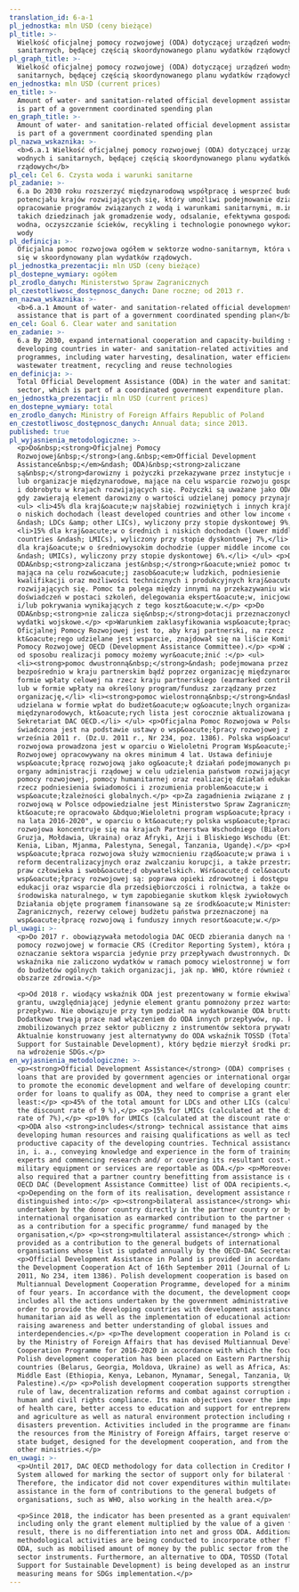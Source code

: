 ```yaml
---
translation_id: 6-a-1
pl_jednostka: mln USD (ceny bieżące)
pl_title: >-
  Wielkość oficjalnej pomocy rozwojowej (ODA) dotyczącej urządzeń wodnych i
  sanitarnych, będącej częścią skoordynowanego planu wydatków rządowych
pl_graph_title: >-
  Wielkość oficjalnej pomocy rozwojowej (ODA) dotyczącej urządzeń wodnych i
  sanitarnych, będącej częścią skoordynowanego planu wydatków rządowych
en_jednostka: mln USD (current prices)
en_title: >-
  Amount of water- and sanitation-related official development assistance that
  is part of a government coordinated spending plan
en_graph_title: >-
  Amount of water- and sanitation-related official development assistance that
  is part of a government coordinated spending plan
pl_nazwa_wskaznika: >-
  <b>6.a.1 Wielkość oficjalnej pomocy rozwojowej (ODA) dotyczącej urządzeń
  wodnych i sanitarnych, będącej częścią skoordynowanego planu wydatków
  rządowych</b>
pl_cel: Cel 6. Czysta woda i warunki sanitarne
pl_zadanie: >-
  6.a Do 2030 roku rozszerzyć międzynarodową współpracę i wesprzeć budowę
  potencjału krajów rozwijających się, który umożliwi podejmowanie działań i
  opracowanie programów związanych z wodą i warunkami sanitarnymi, m.in. w
  takich dziedzinach jak gromadzenie wody, odsalanie, efektywna gospodarka
  wodna, oczyszczanie ścieków, recykling i technologie ponownego wykorzystania
  wody
pl_definicja: >-
  Oficjalna pomoc rozwojowa ogółem w sektorze wodno-sanitarnym, która wpisuje
  się w skoordynowany plan wydatków rządowych.
pl_jednostka_prezentacji: mln USD (ceny bieżące)
pl_dostepne_wymiary: ogółem
pl_zrodlo_danych: Ministerstwo Spraw Zagranicznych
pl_czestotliwosc_dostępnosc_danych: Dane roczne; od 2013 r.
en_nazwa_wskaznika: >-
  <b>6.a.1 Amount of water- and sanitation-related official development
  assistance that is part of a government coordinated spending plan</b>
en_cel: Goal 6. Clear water and sanitation
en_zadanie: >-
  6.a By 2030, expand international cooperation and capacity-building support to
  developing countries in water- and sanitation-related activities and
  programmes, including water harvesting, desalination, water efficiency,
  wastewater treatment, recycling and reuse technologies
en_definicja: >-
  Total Official Development Assistance (ODA) in the water and sanitation
  sector, which is part of a coordinated government expenditure plan.
en_jednostka_prezentacji: mln USD (current prices)
en_dostepne_wymiary: total
en_zrodlo_danych: Ministry of Foreign Affairs Republic of Poland
en_czestotliwosc_dostępnosc_danych: Annual data; since 2013.
published: true
pl_wyjasnienia_metodologiczne: >-
  <p>Do&nbsp;<strong>Oficjalnej Pomocy
  Rozwojowej&nbsp;</strong>(ang.&nbsp;<em>Official Development
  Assistance&nbsp;</em>&ndash; ODA)&nbsp;<strong>zaliczane
  są&nbsp;</strong>darowizny i pożyczki przekazywane przez instytucje rządowe
  lub organizacje międzynarodowe, mające na celu wsparcie rozwoju gospodarczego
  i dobrobytu w krajach rozwijających się. Pożyczki są uważane jako ODA wtedy,
  gdy zawierają element darowizny o wartości udzielanej pomocy przynajmniej:</p>
  <ul> <li>45% dla kraj&oacute;w najsłabiej rozwiniętych i innych kraj&oacute;w
  o niskich dochodach (least developed countries and other low income countires
  &ndash; LDCs &amp; other LICs), wyliczony przy stopie dyskontowej 9%,</li>
  <li>15% dla kraj&oacute;w o średnich i niskich dochodach (lower middle income
  countries &ndash; LMICs), wyliczony przy stopie dyskontowej 7%,</li> <li>10%
  dla kraj&oacute;w o średniowysokim dochodzie (upper middle income countries
  &ndash; UMICs), wyliczony przy stopie dyskontowej 6%.</li> </ul> <p>Do
  ODA&nbsp;<strong>zaliczana jest&nbsp;</strong>r&oacute;wnież pomoc techniczna,
  mająca na celu rozw&oacute;j zasob&oacute;w ludzkich, podniesienie
  kwalifikacji oraz możliwości technicznych i produkcyjnych kraj&oacute;w
  rozwijających się. Pomoc ta polega między innymi na przekazywaniu wiedzy i
  doświadczeń w postaci szkoleń, delegowania ekspert&oacute;w, inicjowania badań
  i/lub pokrywania wynikających z tego koszt&oacute;w.</p> <p>Do
  ODA&nbsp;<strong>nie zalicza się&nbsp;</strong>dotacji przeznaczonych na
  wydatki wojskowe.</p> <p>Warunkiem zaklasyfikowania wsp&oacute;łpracy jako
  Oficjalnej Pomocy Rozwojowej jest to, aby kraj partnerski, na rzecz
  kt&oacute;rego udzielane jest wsparcie, znajdował się na liście Komitetu
  Pomocy Rozwojowej OECD (Development Assistance Committee).</p> <p>W zależności
  od sposobu realizacji pomocy możemy wyr&oacute;żnić :</p> <ul>
  <li><strong>pomoc dwustronną&nbsp;</strong>&ndash; podejmowana przez donatora
  bezpośrednio w kraju partnerskim bądź poprzez organizację międzynarodową w
  formie wpłaty celowej na rzecz kraju partnerskiego (earmarked contribution)
  lub w formie wpłaty na określony program/fundusz zarządzany przez
  organizację,</li> <li><strong>pomoc wielostronną&nbsp;</strong>&ndash;
  udzielana w formie wpłat do budżet&oacute;w og&oacute;lnych organizacji
  międzynarodowych, kt&oacute;rych lista jest corocznie aktualizowana przez
  Sekretariat DAC OECD.</li> </ul> <p>Oficjalna Pomoc Rozwojowa w Polsce
  świadczona jest na podstawie ustawy o wsp&oacute;łpracy rozwojowej z dnia 16
  września 2011 r. (Dz.U. 2011 r., Nr 234, poz. 1386). Polska wsp&oacute;łpraca
  rozwojowa prowadzona jest w oparciu o Wieloletni Program Wsp&oacute;łpracy
  Rozwojowej opracowywany na okres minimum 4 lat. Ustawa definiuje
  wsp&oacute;łpracę rozwojową jako og&oacute;ł działań podejmowanych przez
  organy administracji rządowej w celu udzielenia państwom rozwijającym się
  pomocy rozwojowej, pomocy humanitarnej oraz realizację działań edukacyjnych na
  rzecz podniesienia świadomości i zrozumienia problem&oacute;w i
  wsp&oacute;łzależności globalnych.</p> <p>Za zagadnienia związane z pomocą
  rozwojową w Polsce odpowiedzialne jest Ministerstwo Spraw Zagranicznych,
  kt&oacute;re opracowało &bdquo;Wieloletni program wsp&oacute;łpracy rozwojowej
  na lata 2016-2020", w oparciu o kt&oacute;ry polska wsp&oacute;łpraca
  rozwojowa koncentruje się na krajach Partnerstwa Wschodniego (Białoruś,
  Gruzja, Mołdawia, Ukraina) oraz Afryki, Azji i Bliskiego Wschodu (Etiopia,
  Kenia, Liban, Mjanma, Palestyna, Senegal, Tanzania, Ugandę).</p> <p>Polska
  wsp&oacute;łpraca rozwojowa służy wzmocnieniu rząd&oacute;w prawa i wspieraniu
  reform decentralizacyjnych oraz zwalczaniu korupcji, a także przestrzeganiu
  praw człowieka i swob&oacute;d obywatelskich. Wśr&oacute;d cel&oacute;w
  wsp&oacute;łpracy rozwojowej są: poprawa opieki zdrowotnej i dostępu do
  edukacji oraz wsparcie dla przedsiębiorczości i rolnictwa, a także ochrona
  środowiska naturalnego, w tym zapobieganie skutkom klęsk żywiołowych.
  Działania objęte programem finansowane są ze środk&oacute;w Ministerstwa Spraw
  Zagranicznych, rezerwy celowej budżetu państwa przeznaczonej na
  wsp&oacute;łpracę rozwojową i funduszy innych resort&oacute;w.</p>
pl_uwagi: >-
  <p>Do 2017 r. obowiązywała metodologia DAC OECD zbierania danych na temat
  pomocy rozwojowej w formacie CRS (Creditor Reporting System), która pozwala na
  oznaczanie sektora wsparcia jedynie przy przepływach dwustronnych. Do
  wskaźnika nie zaliczono wydatków w ramach pomocy wielostronnej w formie wpłat
  do budżetów ogólnych takich organizacji, jak np. WHO, które również działają w
  obszarze zdrowia.</p>

  <p>Od 2018 r. wiodący wskaźnik ODA jest prezentowany w formie ekwiwalentu
  grantu, uwzględniającej jedynie element grantu pomnożony przez wartość danego
  przepływu. Nie obowiązuje przy tym podział na wydatkowanie ODA brutto i netto.
  Dodatkowo trwają prace nad włączeniem do ODA innych przepływów, np. kwot
  zmobilizowanych przez sektor publiczny z instrumentów sektora prywatnego.
  Aktualnie konstruowany jest alternatywny do ODA wskaźnik TOSSD (Total Oficial
  Support for Sustainable Development), który będzie mierzył środki przeznaczane
  na wdrożenie SDGs.</p>
en_wyjasnienia_metodologiczne: >-
  <p><strong>Official Development Assistance</strong> (ODA) comprises grants and
  loans that are provided by government agencies or international organizations
  to promote the economic development and welfare of developing countries. In
  order for loans to qualify as ODA, they need to comprise a grant element of at
  least:</p> <p>45% of the total amount for LDCs and other LICs (calculated at
  the discount rate of 9 %),</p> <p>15% for LMICs (calculated at the discount
  rate of 7%),</p> <p>10% for UMICs (calculated at the discount rate of 6%).</p>
  <p>ODA also <strong>includes</strong> technical assistance that aims at
  developing human resources and raising qualifications as well as technical and
  productive capacity of the developing countries. Technical assistance consists
  in, i. a., conveying knowledge and experience in the form of training, sending
  experts and commencing research and/ or covering its resultant cost.</p> <p>No
  military equipment or services are reportable as ODA.</p> <p>Moreover, it is
  also required that a partner country benefitting from assistance is on the
  OECD DAC (Development Assistance Committee) list of ODA recipients.</p>
  <p>Depending on the form of its realisation, development assistance might be
  distinguished into:</p> <p><strong>bilateral assistance</strong> which is
  undertaken by the donor country directly in the partner country or by an
  international organisation as earmarked contribution to the partner country or
  as a contribution for a specific programme/ fund managed by the
  organisation,</p> <p><strong>multilateral assistance</strong> which is
  provided as a contribution to the general budgets of international
  organisations whose list is updated annually by the OECD-DAC Secretariat.</p>
  <p>Official Development Assistance in Poland is provided in accordance with
  the Development Cooperation Act of 16th September 2011 (Journal of Laws of
  2011, No 234, item 1386). Polish development cooperation is based on the
  Multiannual Development Cooperation Programme, developed for a minimum period
  of four years. In accordance with the document, the development cooperation
  includes all the actions undertaken by the government administrative bodies in
  order to provide the developing countries with development assistance and
  humanitarian aid as well as the implementation of educational actions for
  raising awareness and better understanding of global issues and
  interdependencies.</p> <p>The development cooperation in Poland is coordinated
  by the Ministry of Foreign Affairs that has devised Multiannual Development
  Cooperation Programme for 2016-2020 in accordance with which the focus of
  Polish development cooperation has been placed on Eastern Partnership
  countries (Belarus, Georgia, Moldova, Ukraine) as well as Africa, Asia and
  Middle East (Ethiopia, Kenya, Lebanon, Mynamar, Senegal, Tanzania, Uganda and
  Palestine).</p> <p>Polish development cooperation supports strengthening the
  rule of law, decentralization reforms and combat against corruption as well as
  human and civil rights compliance. Its main objectives cover the improvement
  of health care, better access to education and support for entrepreneurship
  and agriculture as well as natural environment protection including natural
  disasters prevention. Activities included in the programme are financed with
  the resources from the Ministry of Foreign Affairs, target reserve of the
  state budget, designed for the development cooperation, and from the funds of
  other ministries.</p>
en_uwagi: >-
  <p>Until 2017, DAC OECD methodology for data collection in Creditor Reporting
  System allowed for marking the sector of support only for bilateral flows.
  Therefore, the indicator did not cover expenditures within multilateral
  assistance in the form of contributions to the general budgets of
  organisations, such as WHO, also working in the health area.</p>

  <p>Since 2018, the indicator has been presented as a grant equivalent
  including only the grant element multiplied by the value of a given flow. As a
  result, there is no differentiation into net and gross ODA. Additionally, some
  methodological activities are being conducted to incorporate other flows into
  ODA, such as mobilised amount of money by the public sector from the private
  sector instruments. Furthermore, an alternative to ODA, TOSSD (Total Official
  Support for Sustainable Development) is being developed as an instrument for
  measuring means for SDGs implementation.</p>
---
```

